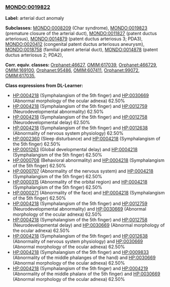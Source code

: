 
### [MONDO:0019822](http://purl.obolibrary.org/obo/MONDO_0019822)
**Label:** arterial duct anomaly

**Subclasses:** [MONDO:0008209](http://purl.obolibrary.org/obo/MONDO_0008209) (Char syndrome), [MONDO:0019823](http://purl.obolibrary.org/obo/MONDO_0019823) (premature closure of the arterial duct), [MONDO:0011827](http://purl.obolibrary.org/obo/MONDO_0011827) (patent ductus arteriosus), [MONDO:0014879](http://purl.obolibrary.org/obo/MONDO_0014879) (patent ductus arteriosus 3; PDA3), [MONDO:0020412](http://purl.obolibrary.org/obo/MONDO_0020412) (congenital patent ductus arteriosus aneurysm), [MONDO:0018758](http://purl.obolibrary.org/obo/MONDO_0018758) (familial patent arterial duct), [MONDO:0014878](http://purl.obolibrary.org/obo/MONDO_0014878) (patent ductus arteriosus 2; PDA2), 

**Corr. equiv. classes:** [Orphanet:46627](http://www.orpha.net/ORDO/Orphanet_46627), [OMIM:617039](http://purl.obolibrary.org/obo/OMIM_617039), [Orphanet:466729](http://www.orpha.net/ORDO/Orphanet_466729), [OMIM:169100](http://purl.obolibrary.org/obo/OMIM_169100), [Orphanet:95486](http://www.orpha.net/ORDO/Orphanet_95486), [OMIM:607411](http://purl.obolibrary.org/obo/OMIM_607411), [Orphanet:99072](http://www.orpha.net/ORDO/Orphanet_99072), [OMIM:617035](http://purl.obolibrary.org/obo/OMIM_617035), 

**Class expressions from DL-Learner:**

- [HP:0004218](http://purl.obolibrary.org/obo/HP_0004218) (Symphalangism of the 5th finger) and [HP:0030669](http://purl.obolibrary.org/obo/HP_0030669) (Abnormal morphology of the ocular adnexa) 62.50%
- [HP:0004218](http://purl.obolibrary.org/obo/HP_0004218) (Symphalangism of the 5th finger) and [HP:0012759](http://purl.obolibrary.org/obo/HP_0012759) (Neurodevelopmental abnormality) 62.50%
- [HP:0004218](http://purl.obolibrary.org/obo/HP_0004218) (Symphalangism of the 5th finger) and [HP:0012758](http://purl.obolibrary.org/obo/HP_0012758) (Neurodevelopmental delay) 62.50%
- [HP:0004218](http://purl.obolibrary.org/obo/HP_0004218) (Symphalangism of the 5th finger) and [HP:0012638](http://purl.obolibrary.org/obo/HP_0012638) (Abnormality of nervous system physiology) 62.50%
- [HP:0002360](http://purl.obolibrary.org/obo/HP_0002360) (Sleep disturbance) and [HP:0004218](http://purl.obolibrary.org/obo/HP_0004218) (Symphalangism of the 5th finger) 62.50%
- [HP:0001263](http://purl.obolibrary.org/obo/HP_0001263) (Global developmental delay) and [HP:0004218](http://purl.obolibrary.org/obo/HP_0004218) (Symphalangism of the 5th finger) 62.50%
- [HP:0000708](http://purl.obolibrary.org/obo/HP_0000708) (Behavioral abnormality) and [HP:0004218](http://purl.obolibrary.org/obo/HP_0004218) (Symphalangism of the 5th finger) 62.50%
- [HP:0000707](http://purl.obolibrary.org/obo/HP_0000707) (Abnormality of the nervous system) and [HP:0004218](http://purl.obolibrary.org/obo/HP_0004218) (Symphalangism of the 5th finger) 62.50%
- [HP:0000315](http://purl.obolibrary.org/obo/HP_0000315) (Abnormality of the orbital region) and [HP:0004218](http://purl.obolibrary.org/obo/HP_0004218) (Symphalangism of the 5th finger) 62.50%
- [HP:0000271](http://purl.obolibrary.org/obo/HP_0000271) (Abnormality of the face) and [HP:0004218](http://purl.obolibrary.org/obo/HP_0004218) (Symphalangism of the 5th finger) 62.50%
- [HP:0004218](http://purl.obolibrary.org/obo/HP_0004218) (Symphalangism of the 5th finger) and [HP:0012759](http://purl.obolibrary.org/obo/HP_0012759) (Neurodevelopmental abnormality) and [HP:0030669](http://purl.obolibrary.org/obo/HP_0030669) (Abnormal morphology of the ocular adnexa) 62.50%
- [HP:0004218](http://purl.obolibrary.org/obo/HP_0004218) (Symphalangism of the 5th finger) and [HP:0012758](http://purl.obolibrary.org/obo/HP_0012758) (Neurodevelopmental delay) and [HP:0030669](http://purl.obolibrary.org/obo/HP_0030669) (Abnormal morphology of the ocular adnexa) 62.50%
- [HP:0004218](http://purl.obolibrary.org/obo/HP_0004218) (Symphalangism of the 5th finger) and [HP:0012638](http://purl.obolibrary.org/obo/HP_0012638) (Abnormality of nervous system physiology) and [HP:0030669](http://purl.obolibrary.org/obo/HP_0030669) (Abnormal morphology of the ocular adnexa) 62.50%
- [HP:0004218](http://purl.obolibrary.org/obo/HP_0004218) (Symphalangism of the 5th finger) and [HP:0009833](http://purl.obolibrary.org/obo/HP_0009833) (Abnormality of the middle phalanges of the hand) and [HP:0030669](http://purl.obolibrary.org/obo/HP_0030669) (Abnormal morphology of the ocular adnexa) 62.50%
- [HP:0004218](http://purl.obolibrary.org/obo/HP_0004218) (Symphalangism of the 5th finger) and [HP:0004219](http://purl.obolibrary.org/obo/HP_0004219) (Abnormality of the middle phalanx of the 5th finger) and [HP:0030669](http://purl.obolibrary.org/obo/HP_0030669) (Abnormal morphology of the ocular adnexa) 62.50%


